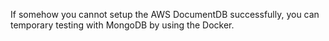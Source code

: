 If somehow you cannot setup the AWS DocumentDB successfully, you can temporary testing with MongoDB by using the Docker.
